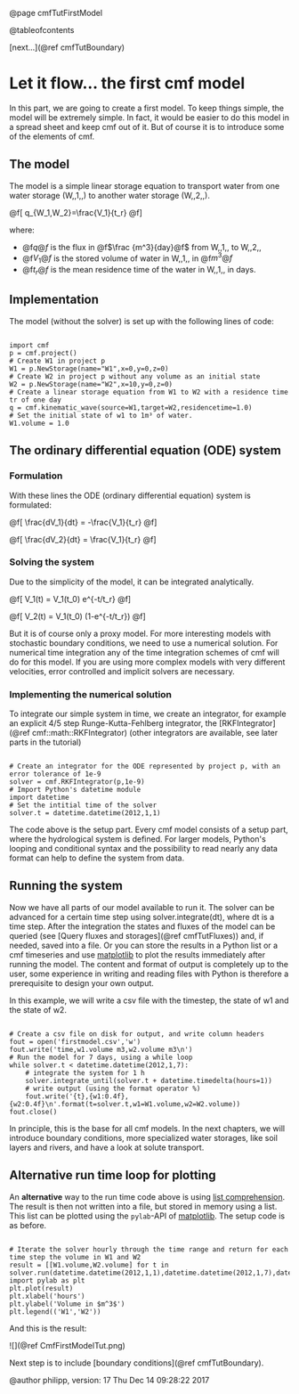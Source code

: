@page cmfTutFirstModel

@tableofcontents

 
[next...](@ref cmfTutBoundary)

# Let it flow... the first cmf model

In this part, we are going to create a first model. To keep things
simple, the model will be extremely simple. In fact, it would be easier
to do this model in a spread sheet and keep cmf out of it. But of course
it is to introduce some of the elements of cmf.

## The model

The model is a simple linear storage equation to transport water from
one water storage (W,,1,,) to another water storage (W,,2,,).


@f[
q_{W_1,W_2}=\frac{V_1}{t_r}
@f]

where:

  - @f$q@f$ is the flux in @f$\frac {m^3}{day}@f$ from W,,1,, to
    W,,2,,
  - @f$V_1@f$ is the stored volume of water in W,,1,, in @f$m^3@f$
  - @f$t_r@f$ is the mean residence time of the water in W,,1,, in
    days.

## Implementation

The model (without the solver) is set up with the following lines of
code:

~~~~~~~~~~~~~{.py}

import cmf
p = cmf.project()
# Create W1 in project p 
W1 = p.NewStorage(name="W1",x=0,y=0,z=0)
# Create W2 in project p without any volume as an initial state
W2 = p.NewStorage(name="W2",x=10,y=0,z=0)
# Create a linear storage equation from W1 to W2 with a residence time tr of one day
q = cmf.kinematic_wave(source=W1,target=W2,residencetime=1.0)
# Set the initial state of w1 to 1m³ of water.
W1.volume = 1.0
~~~~~~~~~~~~~

## The ordinary differential equation (ODE) system

### Formulation

With these lines the ODE (ordinary differential equation) system is
formulated:


@f[
\frac{dV_1}{dt} = -\frac{V_1}{t_r}
@f]


@f[
\frac{dV_2}{dt} = \frac{V_1}{t_r}
@f]

### Solving the system

Due to the simplicity of the model, it can be integrated analytically.


@f[
V_1(t) = V_1(t_0) e^{-t/t_r}
@f]


@f[
V_2(t) = V_1(t_0) (1-e^{-t/t_r})
@f]

But it is of course only a proxy model. For more interesting models with
stochastic boundary conditions, we need to use a numerical solution. For
numerical time integration any of the time integration schemes of cmf
will do for this model. If you are using more complex models with very
different velocities, error controlled and implicit solvers are
necessary.

### Implementing the numerical solution

To integrate our simple system in time, we create an integrator, for
example an explicit 4/5 step Runge-Kutta-Fehlberg integrator, the
[RKFIntegrator](@ref cmf::math::RKFIntegrator) (other integrators are
available, see later parts in the tutorial)

~~~~~~~~~~~~~{.py}

# Create an integrator for the ODE represented by project p, with an error tolerance of 1e-9
solver = cmf.RKFIntegrator(p,1e-9)
# Import Python's datetime module
import datetime
# Set the intitial time of the solver
solver.t = datetime.datetime(2012,1,1)
~~~~~~~~~~~~~

The code above is the setup part. Every cmf model consists of a setup
part, where the hydrological system is defined. For larger models,
Python's looping and conditional syntax and the possibility to read
nearly any data format can help to define the system from data.

## Running the system

Now we have all parts of our model available to run it. The solver can
be advanced for a certain time step using solver.integrate(dt), where dt
is a time step. After the integration the states and fluxes of the model
can be queried (see [Query fluxes and storages](@ref cmfTutFluxes)) and,
if needed, saved into a file. Or you can store the results in a Python
list or a cmf timeseries and use [matplotlib](http://matplotlib.org) to
plot the results immediately after running the model. The content and
format of output is completely up to the user, some experience in
writing and reading files with Python is therefore a prerequisite to
design your own output.

In this example, we will write a csv file with the timestep, the state
of w1 and the state of w2.

~~~~~~~~~~~~~{.py}

# Create a csv file on disk for output, and write column headers
fout = open('firstmodel.csv','w')
fout.write('time,w1.volume m3,w2.volume m3\n')
# Run the model for 7 days, using a while loop
while solver.t < datetime.datetime(2012,1,7):
    # integrate the system for 1 h
    solver.integrate_until(solver.t + datetime.timedelta(hours=1))
    # write output (using the format operator %)
    fout.write('{t},{w1:0.4f},{w2:0.4f}\n'.format(t=solver.t,w1=W1.volume,w2=W2.volume))
fout.close()
~~~~~~~~~~~~~

In principle, this is the base for all cmf models. In the next chapters,
we will introduce boundary conditions, more specialized water storages,
like soil layers and rivers, and have a look at solute transport.

## Alternative run time loop for plotting

An **alternative** way to the run time code above is using [list
comprehension](http://docs.python.org/3/tutorial/datastructures.html).
The result is then not written into a file, but stored in memory using a
list. This list can be plotted using the `pylab`-API of
[matplotlib](http://matplotlib.org). The setup code is as before.

~~~~~~~~~~~~~{.py}

# Iterate the solver hourly through the time range and return for each time step the volume in W1 and W2
result = [[W1.volume,W2.volume] for t in solver.run(datetime.datetime(2012,1,1),datetime.datetime(2012,1,7),datetime.timedelta(hours=1))]
import pylab as plt
plt.plot(result)
plt.xlabel('hours')
plt.ylabel('Volume in $m^3$')
plt.legend(('W1','W2'))
~~~~~~~~~~~~~

And this is the result:

![](@ref CmfFirstModelTut.png)

Next step is to include [boundary conditions](@ref cmfTutBoundary).

@author philipp, version: 17 Thu Dec 14 09:28:22 2017
